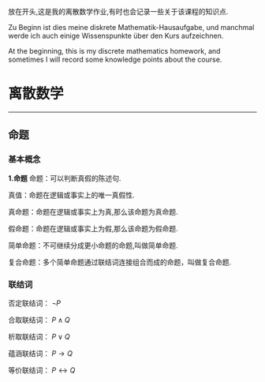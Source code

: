 放在开头,这是我的离散数学作业,有时也会记录一些关于该课程的知识点.

Zu Beginn ist dies meine diskrete Mathematik-Hausaufgabe, und manchmal werde ich auch einige Wissenspunkte über den Kurs aufzeichnen.

At the beginning, this is my discrete mathematics homework, and sometimes I will record some knowledge points about the course.

# 离散数学
---
## 命题

### 基本概念

**1.命题**
命题：可以判断真假的陈述句.

真值：命题在逻辑或事实上的唯一真假性.

真命题：命题在逻辑或事实上为真,那么该命题为真命题.

假命题：命题在逻辑或事实上为假,那么该命题为假命题.

简单命题：不可继续分成更小命题的命题,叫做简单命题.

复合命题：多个简单命题通过联结词连接组合而成的命题，叫做复合命题.

### 联结词

否定联结词：
$\neg P$

合取联结词：
$P \land Q$

析取联结词：
$P \lor Q$

蕴涵联结词：
$P \to Q$

等价联结词：
$P \leftrightarrow Q$
